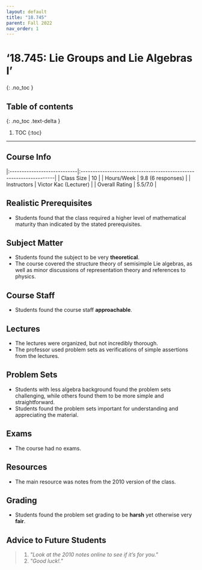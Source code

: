 ```yaml
---
layout: default
title: "18.745"
parent: Fall 2022
nav_order: 1
---
```


# ‘18.745: Lie Groups and Lie Algebras I’
{: .no_toc }

## Table of contents
{: .no_toc .text-delta }

1. TOC
{:toc}

---

## Course Info

|:----------------------------|:-------------------------------------------------------------------|
| Class Size    		| 10                                                            		|
| Hours/Week        	| 9.8 (6 responses)                                          	| 
| Instructors         	| Victor Kac (Lecturer)                              		|
| Overall Rating	| 5.5/7.0						|

## Realistic Prerequisites
* Students found that the class required a higher level of mathematical maturity than indicated by the stated prerequisites.

## Subject Matter
* Students found the subject to be very **theoretical**. 
* The course covered the structure theory of semisimple Lie algebras, as well as minor discussions of representation theory and references to physics.

## Course Staff
* Students found the course staff **approachable**.

## Lectures
* The lectures were organized, but not incredibly thorough. 
* The professor used problem sets as verifications of simple assertions from the lectures.

## Problem Sets
* Students with less algebra background found the problem sets challenging, while others found them to be more simple and straightforward. 
* Students found the problem sets important for understanding and appreciating the material.

## Exams
* The course had no exams.

## Resources
* The main resource was notes from the 2010 version of the class.
 
## Grading
* Students found the problem set grading to be **harsh** yet otherwise very **fair**. 

## Advice to Future Students
> 1. *"Look at the 2010 notes online to see if it’s for you."*
> 2. *"Good luck!."* 




